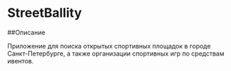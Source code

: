 # StreetBallity

##Описание

Приложение для поиска открытых спортивных площадок в городе Санкт-Петербурге, а также организации спортивных игр по средствам ивентов.




